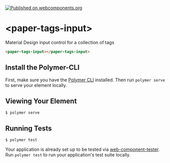 [![Published on webcomponents.org](https://img.shields.io/badge/webcomponents.org-published-blue.svg)](https://www.webcomponents.org/element/@cwmr/paper-tags-input)

# \<paper-tags-input\>

Material Design input control for a collection of tags

<!--
```
<custom-element-demo>
  <template>
    <script type="module" href="paper-tags-input.js"></script>
    <next-code-block></next-code-block>
  </template>
</custom-element-demo>
```
-->
```html
<paper-tags-input></paper-tags-input>
```

## Install the Polymer-CLI

First, make sure you have the [Polymer CLI](https://www.npmjs.com/package/polymer-cli) installed. Then run `polymer serve` to serve your element locally.

## Viewing Your Element

```
$ polymer serve
```

## Running Tests

```
$ polymer test
```

Your application is already set up to be tested via [web-component-tester](https://github.com/Polymer/web-component-tester). Run `polymer test` to run your application's test suite locally.
